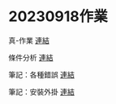 # 20230918作業
真-作業
[連結](./條件分析.ipynb)

條件分析
[連結](./條件分析.ipynb)

筆記：各種錯誤
[連結](./各種錯誤.ipynb)

筆記：安裝外掛
[連結](./安裝外掛.ipynb)